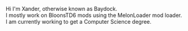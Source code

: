 Hi I'm Xander, otherwise known as Baydock.\
I mostly work on BloonsTD6 mods using the MelonLoader mod loader.\
I am currently working to get a Computer Science degree.

<!---
Baydock/Baydock is a ✨ special ✨ repository because its `README.md` (this file) appears on your GitHub profile.
You can click the Preview link to take a look at your changes.
--->
